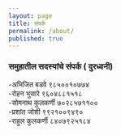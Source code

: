 ```yaml
---
layout: page
title: संपर्क
permalink: /about/
published: true
---
```




### समुहातील सदस्यांचे संपर्क ( दुरध्वनी)

-अभिजित बडवे		९८५००१०७७४  
-रोहन भुसारे		  ९६०४८८१५१८  
-सोमनाथ कुलकर्णी	  ७०२८५७११००  
-प्रशांत जोशी		   ९९२१००९४९०  
-राहुल कुलकर्णी	       ८४०७९२५१८४  
